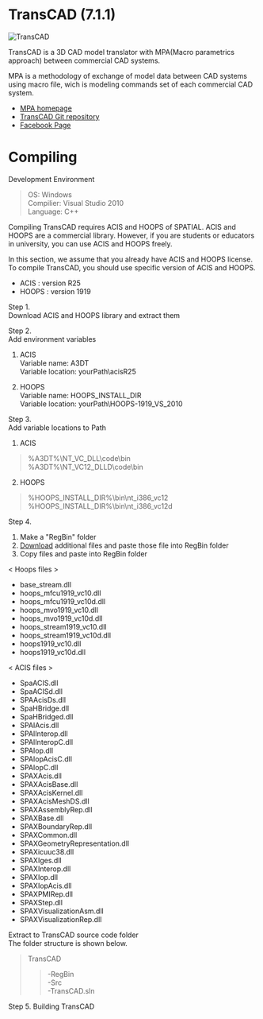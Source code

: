 # TransCAD (7.1.1)
![TransCAD](./img/TransCAD.png)

TransCAD is a 3D CAD model translator with MPA(Macro parametrics approach) between commercial CAD systems.

MPA is a methodology of exchange of model data between CAD systems using macro file, wich is modeling commands set of each commercial CAD system.

* [MPA homepage](http://macro-parametrics.org/)
* [TransCAD Git repository](https://github.com/Macro-parametrics/TransCAD)
* [Facebook Page](https://www.facebook.com/TransCAD.shhan/?view_public_for=100758018211718)

# Compiling
Development Environment
>OS: Windows  
>Compilier: Visual Studio 2010  
>Language: C++  

Compiling TransCAD requires ACIS and HOOPS of SPATIAL.
ACIS and HOOPS are a commercial library. However, if you are students or educators in university, you can use ACIS and HOOPS freely.

In this section, we assume that you already have ACIS and HOOPS license.
To compile TransCAD, you should use specific version of ACIS and HOOPS.
* ACIS : version R25
* HOOPS : version 1919

Step 1.  
Download ACIS and HOOPS library and extract them

Step 2.  
Add environment variables
1. ACIS  
Variable name: A3DT  
Variable location: yourPath\acisR25

2. HOOPS  
Variable name: HOOPS_INSTALL_DIR  
Variable location: yourPath\HOOPS-1919_VS_2010

Step 3.  
Add variable locations to Path  
1. ACIS  
>%A3DT%\NT_VC_DLL\code\bin  
>%A3DT%\NT_VC12_DLLD\code\bin

2. HOOPS  
>%HOOPS_INSTALL_DIR%\bin\nt_i386_vc12  
>%HOOPS_INSTALL_DIR%\bin\nt_i386_vc12d

Step 4.
1. Make a "RegBin" folder
2. [Download](https://drive.google.com/open?id=1yEXusDLMwaO-U15kPTkDjqek3FqyHNJI) additional files and paste those file into RegBin folder
3. Copy files and paste into RegBin folder

< Hoops files >
- base_stream.dll
- hoops_mfcu1919_vc10.dll
- hoops_mfcu1919_vc10d.dll
- hoops_mvo1919_vc10.dll
- hoops_mvo1919_vc10d.dll
- hoops_stream1919_vc10.dll
- hoops_stream1919_vc10d.dll
- hoops1919_vc10.dll
- hoops1919_vc10d.dll

< ACIS files >
- SpaACIS.dll
- SpaACISd.dll
- SPAAcisDs.dll
- SpaHBridge.dll
- SpaHBridged.dll
- SPAIAcis.dll
- SPAIInterop.dll
- SPAIInteropC.dll
- SPAIop.dll
- SPAIopAcisC.dll
- SPAIopC.dll
- SPAXAcis.dll
- SPAXAcisBase.dll
- SPAXAcisKernel.dll
- SPAXAcisMeshDS.dll
- SPAXAssemblyRep.dll
- SPAXBase.dll
- SPAXBoundaryRep.dll
- SPAXCommon.dll
- SPAXGeometryRepresentation.dll
- SPAXicuuc38.dll
- SPAXIges.dll
- SPAXInterop.dll
- SPAXIop.dll
- SPAXIopAcis.dll
- SPAXPMIRep.dll
- SPAXStep.dll
- SPAXVisualizationAsm.dll
- SPAXVisualizationRep.dll


Extract to TransCAD source code folder  
The folder structure is shown below.  
>TransCAD
>>-RegBin  
>>-Src  
>>-TransCAD.sln  

Step 5.
Building TransCAD
